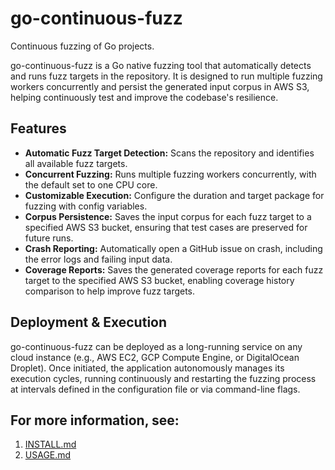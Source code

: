 # go-continuous-fuzz

Continuous fuzzing of Go projects.

go-continuous-fuzz is a Go native fuzzing tool that automatically detects and runs fuzz targets in the repository. It is designed to run multiple fuzzing workers concurrently and persist the generated input corpus in AWS S3, helping continuously test and improve the codebase's resilience.

## Features

- **Automatic Fuzz Target Detection:** Scans the repository and identifies all available fuzz targets.
- **Concurrent Fuzzing:** Runs multiple fuzzing workers concurrently, with the default set to one CPU core.
- **Customizable Execution:** Configure the duration and target package for fuzzing with config variables.
- **Corpus Persistence:** Saves the input corpus for each fuzz target to a specified AWS S3 bucket, ensuring that test cases are preserved for future runs.
- **Crash Reporting:** Automatically open a GitHub issue on crash, including the error logs and failing input data.
- **Coverage Reports:** Saves the generated coverage reports for each fuzz target to the specified AWS S3 bucket, enabling coverage history comparison to help improve fuzz targets.

## Deployment & Execution

go-continuous-fuzz can be deployed as a long-running service on any cloud instance (e.g., AWS EC2, GCP Compute Engine, or DigitalOcean Droplet). Once initiated, the application autonomously manages its execution cycles, running continuously and restarting the fuzzing process at intervals defined in the configuration file or via command-line flags.

## For more information, see:

1. [INSTALL.md](docs/INSTALL.md)
2. [USAGE.md](docs/USAGE.md)
